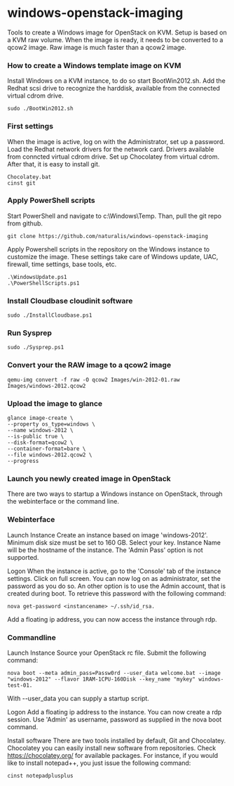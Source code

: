 windows-openstack-imaging
=========================

Tools to create a Windows image for OpenStack on KVM. Setup is based on a KVM raw volume. When the image is ready, it needs to be converted to a qcow2 image. Raw image is much faster than a qcow2 image.

### How to create a Windows template image on KVM
Install Windows on a KVM instance, to do so start BootWin2012.sh. Add the Redhat scsi drive to recognize the harddisk, available from the connected virtual cdrom drive.

    sudo ./BootWin2012.sh

### First settings
When the image is active, log on with the Administrator, set up a password. Load the Redhat network drivers for the network card. Drivers available from conncted virtual cdrom drive. Set up Chocolatey from virtual cdrom. After that, it is easy to install git.

    Chocolatey.bat
    cinst git


### Apply PowerShell scripts
Start PowerShell and navigate to c:\Windows\Temp. Than, pull the git repo from github.

    git clone https://github.com/naturalis/windows-openstack-imaging

Apply Powershell scripts in the repository on the Windows instance to customize the image. These settings take care of Windows update, UAC, firewall, time settings, base tools, etc.

    .\WindowsUpdate.ps1
    .\PowerShellScripts.ps1

### Install Cloudbase cloudinit software

    sudo ./InstallCloudbase.ps1

### Run Sysprep

    sudo ./Sysprep.ps1

### Convert your the RAW image to a qcow2 image
    
    qemu-img convert -f raw -O qcow2 Images/win-2012-01.raw Images/windows-2012.qcow2

### Upload the image to glance

    glance image-create \
    --property os_type=windows \
    --name windows-2012 \
    --is-public true \
    --disk-format=qcow2 \
    --container-format=bare \
    --file windows-2012.qcow2 \
    --progress

### Launch you newly created image in OpenStack
There are two ways to startup a Windows instance on OpenStack, through the webinterface or the command line.

### Webinterface

Launch Instance
Create an instance based on image 'windows-2012'. Minimum disk size must be set to 160 GB. Select your key. Instance Name will be the hostname of the instance. The 'Admin Pass' option is not supported. 

Logon
When the instance is active, go to the 'Console' tab of the instance settings. Click on full screen. You can now log on as administrator, set the password as you do so. 
An other option is to use the Admin account, that is created during boot. To retrieve this password with the following command: 

    nova get-password <instancename> ~/.ssh/id_rsa. 

Add a floating ip address, you can now access the instance through rdp.

### Commandline

Launch Instance
Source your OpenStack rc file. Submit the following command: 

    nova boot --meta admin_pass=Passw0rd --user_data welcome.bat --image "windows-2012" --flavor 1RAM-1CPU-160Disk --key_name "mykey" windows-test-01. 

With --user_data you can supply a startup script.

Logon
Add a floating ip address to the instance. You can now create a rdp session. Use 'Admin' as username, password as supplied in the nova boot command.


Install software
There are two tools installed by default, Git and Chocolatey. Chocolatey you can easily install new software from repositories. Check https://chocolatey.org/ for available packages. For instance, if you would like to install notepad++, you just issue the following command: 

    cinst notepadplusplus


